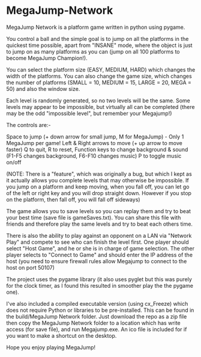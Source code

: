 # MegaJump-Network

MegaJump Network is a platform game written in python using pygame.

You control a ball and the simple goal is to jump on all the platforms in the quickest time possible, apart from "INSANE" mode, where the object is just to jump on as many platforms as you can (jump on all 100 platforms to become MegaJump Champion!).

You can select the platform size (EASY, MEDIUM, HARD) which changes the width of the platforms. You can also change the game size, which changes the number of platforms (SMALL = 10, MEDIUM = 15, LARGE = 20, MEGA = 50) and also the window size.

Each level is randomly generated, so no two levels will be the same. Some levels may appear to be impossible, but virtually all can be completed (there may be the odd "impossible level", but remember your Megajump!)

The controls are:-

Space to jump (+ down arrow for small jump, M for MegaJump) - Only 1 MegaJump per game!
Left & Right arrows to move (+ up arrow to move faster)
Q to quit, R to reset, Function keys to change background & sound (F1-F5 changes background, F6-F10 changes music)
P to toggle music on/off

(NOTE: There is a "feature", which was originally a bug, but which I kept as it actually allows you complete levels that may otherwise be impossible. If you jump on a platform and keep moving, when you fall off, you can let go of the left or right key and you will drop straight down. However if you stop on the platform, then fall off, you will fall off sideways)

The game allows you to save levels so you can replay them and try to beat your best time (save file is gameSaves.txt). You can share this file with friends and therefore play the same levels and try to beat each others time.

There is also the ability to play against an opponent on a LAN via "Network Play" and compete to see who can finish the level first. One player should select "Host Game", and he or she is in charge of game selection. The other player selects to "Connect to Game" and should enter the IP address of the host (you need to ensure firewall rules allow Megajump to connect to the host on port 50107)

The project uses the pygame library (it also uses pyglet but this was purely for the clock timer, as I found this resulted in smoother play the the pygame one).

I've also included a compiled executable version (using cx_Freeze) which does not require Python or libraries to be pre-installed. This can be found in the build/MegaJump Network folder. Just download the repo as a zip file then copy the MegaJump Network folder to a location which has write access (for save file), and run Megajump.exe. An ico file is included for if you want to make a shortcut on the desktop. 

Hope you enjoy playing MegaJump!

